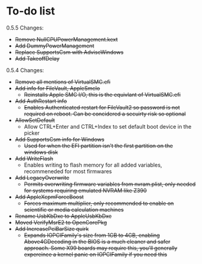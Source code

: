 # To-do list

0.5.5 Changes:

* ~~Remove NullCPUPowerManagement.kext~~
* ~~Add DummyPowerManagement~~
* ~~Replace SupportsCsm with AdviseWindows~~
* ~~Add TakeoffDelay~~


0.5.4 Changes:

* ~~Remove all mentions of VirtualSMC.efi~~
* ~~Add info for FileVault, AppleSmcIo~~
   * ~~Reinstalls Apple SMC I/O, this is the equivlant of VirtualSMC.efi~~
* ~~Add AuthRestart info~~
   * ~~Enables Authenticated restart for FileVault2 so password is not required on reboot. Can be concidered a secuirty risk so optional~~
* ~~AllowSetDefault~~
   * Allow CTRL+Enter and CTRL+Index to set default boot device in the picker
* ~~Add SupportsCsm info for Windows~~
   * ~~Used for when the EFI partition isn't the first partition on the windows disk~~
* ~~Add WriteFlash~~
   * Enables writing to flash memory for all added variables, recommeneded for most firmwares
* ~~Add LegacyOverwrite~~
   * ~~Permits overwriting firmware variables from nvram.plist, only needed for systems requiring emulated NVRAM like Z390~~
* ~~Add AppleXcpmForceBoost~~
   * ~~Forces maximum multiplier, only recommended to enable on scientific or media calculation machines~~
* ~~Rename UsbKbDxe to AppleUsbKbDxe~~
* ~~Moved VerifyMsrE2 to OpenCorePkg~~
* ~~Add IncreasePciBarSize quirk~~
   * ~~Expands IOPCIFamily's size from 1GB to 4GB, enabling Above4GDecoding in the BIOS is a much cleaner and safer approach. Some X99 boards may require this, you'll generally expereince a kernel panic on IOPCIFamily if you need this~~
